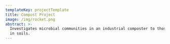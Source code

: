 ```yaml
---
templateKey: projectTemplate
title: Compost Project
image: /img/rocket.png
abstract: >-
  Investigates microbial communities in an industrial composter to those found
  in soils.
---
```


